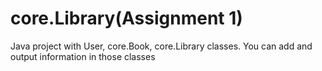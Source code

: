 # core.Library(Assignment 1)
Java project with User, core.Book, core.Library classes. 
You can add and output information in those classes
